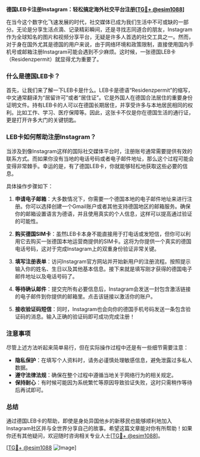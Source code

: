 **德国LEB卡注册Instagram：轻松搞定海外社交平台注册[[TG💪+ @esim1088](https://t.me/s/esim1088)]**

在当今这个数字化飞速发展的时代，社交媒体已成为我们生活中不可或缺的一部分。无论是分享生活点滴、记录精彩瞬间，还是寻找志同道合的朋友，Instagram作为全球知名的图片和视频分享平台，无疑是许多人首选的社交工具之一。然而，对于身在国外尤其是德国的用户来说，由于网络环境和政策限制，直接使用国内手机号或邮箱注册Instagram可能会遇到不少麻烦。这时候，一张德国LEB卡（Residenzpermit）就显得尤为重要了。

### 什么是德国LEB卡？

首先，让我们来了解一下LEB卡是什么。LEB卡是德语“Residenzpermit”的缩写，中文通常翻译为“居留许可”或者“居住证”。它是外国人在德国合法居住的重要身份证明文件。持有LEB卡的人可以在德国长期居住，并享受许多与本地居民相同的权利。比如工作、学习、医疗保障等。因此，这张卡不仅是你在德国生活的通行证，更是打开许多大门的关键钥匙。

### LEB卡如何帮助注册Instagram？

当涉及到像Instagram这样的国际社交媒体平台时，注册账号通常需要提供有效的联系方式。而如果你没有当地的电话号码或者电子邮件地址，那么这个过程可能会变得非常棘手。幸运的是，有了德国LEB卡，你就能够轻松地获取这些必要的信息。

具体操作步骤如下：

1. **申请电子邮箱**：大多数情况下，你需要一个德国本地的电子邮件地址来进行注册。你可以选择创建一个Gmail账户或者其他支持德国地区的邮箱服务。确保你的邮箱设置语言为德语，并且使用真实的个人信息，这样可以提高通过验证的可能性。

2. **购买德国SIM卡**：虽然LEB卡本身不能直接用于打电话或发短信，但你可以利用它去购买一张德国本地运营商提供的SIM卡。这将为你提供一个真实的德国电话号码，这对于完成Instagram上的双重身份验证非常关键。

3. **填写注册表单**：访问Instagram官方网站并开始新用户的注册流程。按照提示输入你的姓名、生日以及其他基本信息。接下来就是填写刚才获得的德国电子邮件地址以及电话号码了。

4. **等待确认邮件**：提交完所有必要信息后，Instagram会发送一封包含激活链接的电子邮件到你提供的邮箱里。点击该链接以激活你的账户。

5. **接收验证码短信**：同时，Instagram也会向你的德国手机号码发送一条包含验证码的消息。输入正确的验证码即可成功完成注册！

### 注意事项

尽管上述方法听起来简单易行，但在实际操作过程中还是有一些细节需要注意：

- **隐私保护**：在填写个人资料时，请务必谨慎处理敏感信息，避免泄露过多私人数据。
- **遵守法律法规**：确保在整个过程中遵循当地关于网络行为的相关规定。
- **保持耐心**：有时候可能因为系统繁忙等原因导致验证失败，这时只需稍作等待后再试即可。

### 总结

通过德国LEB卡的帮助，即使是身处异国他乡的新移民也能够顺利地加入Instagram社区并与全世界分享自己的故事。希望这篇文章能对你有所帮助！如果你还有其他疑问，欢迎随时咨询相关专业人士[[TG💪+ @esim1088](https://t.me/s/esim1088)]。

[[TG💪+ @esim1088](https://t.me/s/esim1088) ![Image](https://i.postimg.cc/4NQfJmqS/Snipaste-2025-05-13-00-14-12.png)]